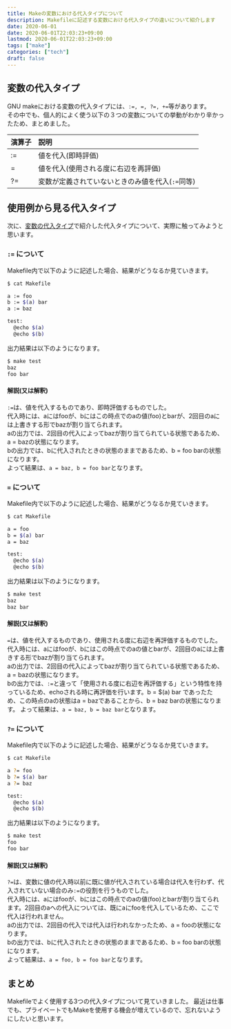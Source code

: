 ```yaml
---
title: Makeの変数における代入タイプについて
description: Makefileに記述する変数における代入タイプの違いについて紹介します
date: 2020-06-01
date: 2020-06-01T22:03:23+09:00
lastmod: 2020-06-01T22:03:23+09:00
tags: ["make"]
categories: ["tech"]
draft: false
---
```


## 変数の代入タイプ

GNU makeにおける変数の代入タイプには、`:=, =, ?=, +=`等があります。<br>
その中でも、個人的によく使う以下の３つの変数についての挙動がわかり辛かったため、まとめました。

| 演算子 | 説明 |
|:-|:-|
| := | 値を代入(即時評価) |
| = | 値を代入(使用される度に右辺を再評価) |
| ?= | 変数が定義されていないときのみ値を代入(`:=`同等) |

## 使用例から見る代入タイプ

次に、[変数の代入タイプ](#変数の代入タイプ)で紹介した代入タイプについて、実際に触ってみようと思います。

### `:=` について

Makefile内で以下のように記述した場合、結果がどうなるか見ていきます。

```sh
$ cat Makefile

a := foo
b := $(a) bar
a := baz

test:
  @echo $(a)
  @echo $(b)
```

出力結果は以下のようになります。

```sh
$ make test
baz
foo bar
```

#### 解説(又は解釈)

`:=`は、値を代入するものであり、即時評価するものでした。<br>
代入時には、aにはfooが、bにはこの時点でのaの値(foo)とbarが、2回目のaには上書きする形でbazが割り当てられます。<br>
aの出力では、2回目の代入によってbazが割り当てられている状態であるため、a = bazの状態になります。<br>
bの出力では、bに代入されたときの状態のままであるため、b = foo barの状態になります。<br>
よって結果は、`a = baz, b = foo bar`となります。

### `=` について

Makefile内で以下のように記述した場合、結果がどうなるか見ていきます。

```sh
$ cat Makefile

a = foo
b = $(a) bar
a = baz

test:
  @echo $(a)
  @echo $(b)
```

出力結果は以下のようになります。

```sh
$ make test
baz
baz bar
```

#### 解説(又は解釈)

`=`は、値を代入するものであり、使用される度に右辺を再評価するものでした。<br>
代入時には、aにはfooが、bにはこの時点でのaの値とbarが、2回目のaには上書きする形でbazが割り当てられます。<br>
aの出力では、2回目の代入によってbazが割り当てられている状態であるため、a = bazの状態になります。<br>
bの出力では、`:=`と違って「使用される度に右辺を再評価する」という特性を持っているため、echoされる時に再評価を行います。b = $(a) bar であったため、この時点のaの状態はa = bazであることから、b = baz barの状態になります。
よって結果は、`a = baz, b = baz bar`となります。

### `?=` について

Makefile内で以下のように記述した場合、結果がどうなるか見ていきます。

```sh
$ cat Makefile

a ?= foo
b ?= $(a) bar
a ?= baz

test:
  @echo $(a)
  @echo $(b)
```

出力結果は以下のようになります。

```sh
$ make test
foo
foo bar
```

#### 解説(又は解釈)

`?=`は、変数に値の代入時以前に既に値が代入されている場合は代入を行わず、代入されていない場合のみ`:=`の役割を行うものでした。<br>
代入時には、aにはfooが、bにはこの時点でのaの値(foo)とbarが割り当てられます。2回目のaへの代入については、既にaにfooを代入しているため、ここで代入は行われません。<br>
aの出力では、2回目の代入では代入は行われなかったため、a = fooの状態になります。<br>
bの出力では、bに代入されたときの状態のままであるため、b = foo barの状態になります。<br>
よって結果は、`a = foo, b = foo bar`となります。

## まとめ

Makefileでよく使用する3つの代入タイプについて見ていきました。
最近は仕事でも、プライベートでもMakeを使用する機会が増えているので、忘れないようにしたいと思います。
